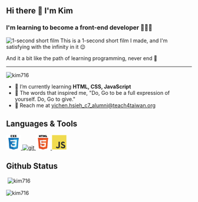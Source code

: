 ## Hi there 👋 I'm Kim 

### I'm learning to become a front-end developer 👩🏻‍💻

![1-second short film](https://user-images.githubusercontent.com/115907665/203746056-f5f172c2-aaa3-40f1-b049-78ce9acb583b.gif)
This is a 1-second short film I made, and I'm satisfying with the infinity in it 😌

And it a bit like the path of learning programming, never end 🌱

---

<p align="left"> <img src="https://komarev.com/ghpvc/?username=kim716&label=Profile%20views&color=0e75b6&style=flat" alt="kim716" /> </p>

- 🧠 I’m currently learning **HTML, CSS, JavaScript**
- 📝 The words that inspired me, "Do, Go to be a full expression of yourself. Do, Go to give."
- 📮 Reach me at yichen.hsieh_c7_alumni@teach4taiwan.org

## Languages & Tools
<p align="left"> <a href="https://www.w3schools.com/css/" target="_blank" rel="noreferrer"> <img src="https://raw.githubusercontent.com/devicons/devicon/master/icons/css3/css3-original-wordmark.svg" alt="css3" width="40" height="40"/> </a> <a href="https://git-scm.com/" target="_blank" rel="noreferrer"> <img src="https://www.vectorlogo.zone/logos/git-scm/git-scm-icon.svg" alt="git" width="40" height="40"/> </a> <a href="https://www.w3.org/html/" target="_blank" rel="noreferrer"> <img src="https://raw.githubusercontent.com/devicons/devicon/master/icons/html5/html5-original-wordmark.svg" alt="html5" width="40" height="40"/> </a> <a href="https://developer.mozilla.org/en-US/docs/Web/JavaScript" target="_blank" rel="noreferrer"> <img src="https://raw.githubusercontent.com/devicons/devicon/master/icons/javascript/javascript-original.svg" alt="javascript" width="40" height="40"/> </a> </p>

## Github Status

<p>&nbsp;<img align="center" height="180"  src="https://github-readme-stats.vercel.app/api?username=kim716&show_icons=true&theme=gruvbox&locale=en" alt="kim716" /></p>

<p><img align="center" height="130" src="https://github-readme-stats.vercel.app/api/top-langs?username=kim716&show_icons=true&theme=gruvbox&locale=en&layout=compact" alt="kim716" /></p>
